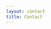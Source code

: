 ```yaml
---
layout: contact
title: Contact
---
```


<!-- This file is used to permalink the .html available in layouts/_default -->